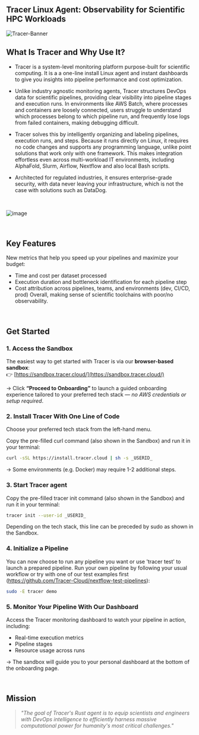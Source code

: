 <h2 align="left">
Tracer Linux Agent: Observability for Scientific HPC Workloads
</h2>

![Tracer-Banner](https://github.com/user-attachments/assets/5bbbdcee-11ca-4f09-b042-a5259309b7e4)


## What Is Tracer and Why Use It? 
- Tracer is a system-level monitoring platform purpose-built for scientific computing. It is a a one-line install Linux agent and instant dashboards to give you insights into pipeline performance and cost optimization. 

- Unlike industry agnostic monitoring agents, Tracer structures DevOps data for scientific pipelines, providing clear visibility into pipeline stages and execution runs. In environments like AWS Batch, where processes and containers are loosely connected, users struggle to understand which processes belong to which pipeline run, and frequently lose logs from failed containers, making debugging difficult.

- Tracer solves this by intelligently organizing and labeling pipelines, execution runs, and steps. Because it runs directly on Linux, it requires no code changes and supports any programming language, unlike point solutions that work only with one framework. This makes integration effortless even across multi-workload IT environments, including AlphaFold, Slurm, Airflow, Nextflow and also local Bash scripts.

- Architected for regulated industries, it ensures enterprise-grade security, with data never leaving your infrastructure, which is not the case with solutions such as DataDog.

<br />

![image](https://s15obc311h0vrt01.public.blob.vercel-storage.com/Github%20Readme%20Preview%20Tracer.png)

<br />

## Key Features

New metrics that help you speed up your pipelines and maximize your budget:

- Time and cost per dataset processed
- Execution duration and bottleneck identification for each pipeline step
- Cost attribution across pipelines, teams, and environments (dev, CI/CD, prod)
  Overall, making sense of scientific toolchains with poor/no observability.

<br />

## Get Started

### 1. Access the Sandbox

The easiest way to get started with Tracer is via our **browser-based sandbox**:  
👉 [https://sandbox.tracer.cloud/](https://sandbox.tracer.cloud/)

→ Click **“Proceed to Onboarding”** to launch a guided onboarding experience tailored to your preferred tech stack — *no AWS credentials or setup required*.

### 2. Install Tracer With One Line of Code

Choose your preferred tech stack from the left-hand menu.

Copy the pre-filled curl command (also shown in the Sandbox) and run it in your terminal:

```bash
curl -sSL https://install.tracer.cloud | sh -s _USERID_
```

→ Some environments (e.g. Docker) may require 1-2 additional steps.

### 3. Start Tracer agent

Copy the pre-filled tracer init command (also shown in the Sandbox) and run it in your terminal:

```bash
tracer init --user-id _USERID_
```
Depending on the tech stack, this line can be preceded by sudo as shown in the Sandbox.

### 4. Initialize a Pipeline

You can now choose to run any pipeline you want or use 'tracer test' to launch a prepared pipeline.
Run your own pipeline by following your usual workflow or try with one of our test examples first (https://github.com/Tracer-Cloud/nextflow-test-pipelines):
```bash
sudo -E tracer demo
```

### 5. Monitor Your Pipeline With Our Dashboard

Access the Tracer monitoring dashboard to watch your pipeline in action, including:

- Real-time execution metrics  
- Pipeline stages  
- Resource usage across runs  

→ The sandbox will guide you to your personal dashboard at the bottom of the onboarding page.

<br />

## Mission

> _"The goal of Tracer's Rust agent is to equip scientists and engineers with DevOps intelligence to efficiently harness massive computational power for humanity's most critical challenges."_

